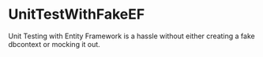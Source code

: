 # UnitTestWithFakeEF
Unit Testing with Entity Framework is a hassle without either creating a fake dbcontext or mocking it out. 
